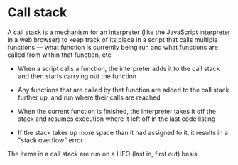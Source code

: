 # Call stack

A call stack is a mechanism for an interpreter (like the JavaScript interpreter in a web browser) to keep track of its place in a script that calls multiple functions — what function is currently being run and what functions are called from within that function, etc

- When a script calls a function, the interpreter adds it to the call stack and then starts carrying out the function

- Any functions that are called by that function are added to the call stack further up, and run where their calls are reached

- When the current function is finished, the interpreter takes it off the stack and resumes execution where it left off in the last code listing

- If the stack takes up more space than it had assigned to it, it results in a "stack overflow" error

The items in a call stack are run on a LIFO (last in, first out) basis
